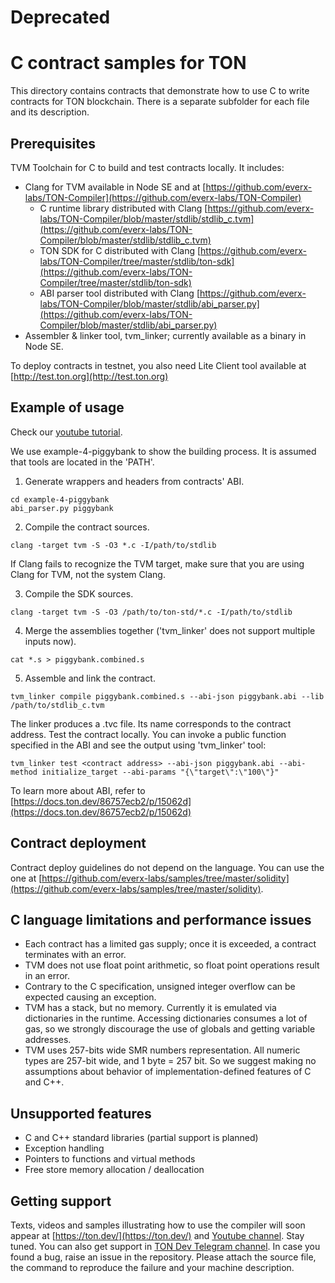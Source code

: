 # Deprecated
# C contract samples for TON 
This directory contains contracts that demonstrate how to use C to write contracts for TON blockchain. There is a separate subfolder for each file and its description.

## Prerequisites
TVM Toolchain for C to build and test contracts locally. It includes:
* Clang for TVM available in Node SE and at [https://github.com/everx-labs/TON-Compiler](https://github.com/everx-labs/TON-Compiler)
  * C runtime library distributed with Clang [https://github.com/everx-labs/TON-Compiler/blob/master/stdlib/stdlib_c.tvm](https://github.com/everx-labs/TON-Compiler/blob/master/stdlib/stdlib_c.tvm)
  * TON SDK for C distributed with Clang [https://github.com/everx-labs/TON-Compiler/tree/master/stdlib/ton-sdk](https://github.com/everx-labs/TON-Compiler/tree/master/stdlib/ton-sdk)
  * ABI parser tool distributed with Clang [https://github.com/everx-labs/TON-Compiler/blob/master/stdlib/abi_parser.py](https://github.com/everx-labs/TON-Compiler/blob/master/stdlib/abi_parser.py)
* Assembler & linker tool, tvm_linker; currently available as a binary in Node SE.

To deploy contracts in testnet, you also need Lite Client tool available at [http://test.ton.org](http://test.ton.org)

## Example of usage

Check our [youtube tutorial](https://www.youtube.com/watch?v=Srfor1s1eLM).

We use example-4-piggybank to show the building process.
It is assumed that tools are located in the 'PATH'.
1. Generate wrappers and headers from contracts' ABI.
```
cd example-4-piggybank
abi_parser.py piggybank
```

2. Compile the contract sources.
```
clang -target tvm -S -O3 *.c -I/path/to/stdlib
```

If Clang fails to recognize the TVM target, make sure that you are using Clang for TVM, not the system Clang.

3. Compile the SDK sources.
```
clang -target tvm -S -O3 /path/to/ton-std/*.c -I/path/to/stdlib
```

4. Merge the assemblies together ('tvm_linker' does not support multiple inputs now).
```
cat *.s > piggybank.combined.s
```

5. Assemble and link the contract.
```
tvm_linker compile piggybank.combined.s --abi-json piggybank.abi --lib /path/to/stdlib_c.tvm
```

The linker produces a .tvc file. Its name corresponds to the contract address.
Test the contract locally.
You can invoke a public function specified in the ABI and see the output using 'tvm_linker' tool:
```
tvm_linker test <contract address> --abi-json piggybank.abi --abi-method initialize_target --abi-params "{\"target\":\"100\"}"
```

To learn more about ABI, refer to [https://docs.ton.dev/86757ecb2/p/15062d](https://docs.ton.dev/86757ecb2/p/15062d)

## Contract deployment
Contract deploy guidelines do not depend on the language. You can use the one at [https://github.com/everx-labs/samples/tree/master/solidity](https://github.com/everx-labs/samples/tree/master/solidity).

## C language limitations and performance issues
* Each contract has a limited gas supply; once it is exceeded, a contract terminates with an error.
* TVM does not use float point arithmetic, so float point operations result in an error.
* Contrary to the C specification, unsigned integer overflow can be expected causing an exception.
* TVM has a stack, but no memory. Currently it is emulated via dictionaries in the runtime. Accessing dictionaries consumes a lot of gas, so we strongly discourage the use of globals and getting variable addresses.
* TVM uses 257-bits wide SMR numbers representation. All numeric types are 257-bit wide, and 1 byte = 257 bit. So we suggest making no assumptions about behavior of implementation-defined features of C and C++.

## Unsupported features
* C and C++ standard libraries (partial support is planned)
* Exception handling
* Pointers to functions and virtual methods
* Free store memory allocation / deallocation

## Getting support
Texts, videos and samples illustrating how to use the compiler will soon appear at [https://ton.dev/](https://ton.dev/) and [Youtube channel](https://www.youtube.com/channel/UC9kJ6DKaxSxk6T3lEGdq-Gg). Stay tuned.
You can also get support in [TON Dev Telegram channel](https://t.me/tondev_en).
In case you found a bug, raise an issue in the repository. Please attach the source file, the command to reproduce the failure and your machine description.
